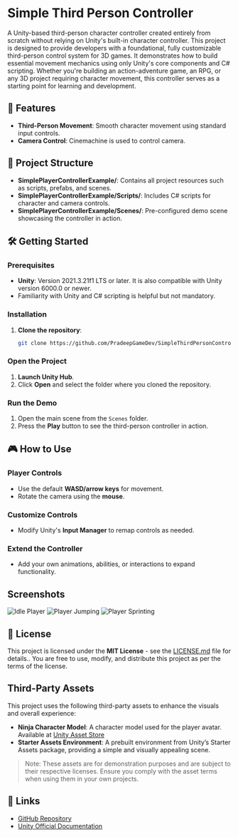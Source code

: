 # Simple Third Person Controller

A Unity-based third-person character controller created entirely from scratch without relying on Unity's built-in character controller. This project is designed to provide developers with a foundational, fully customizable third-person control system for 3D games. It demonstrates how to build essential movement mechanics using only Unity's core components and C# scripting. Whether you're building an action-adventure game, an RPG, or any 3D project requiring character movement, this controller serves as a starting point for learning and development.

## 🚀 Features

- **Third-Person Movement**: Smooth character movement using standard input controls.
- **Camera Control**: Cinemachine is used to control camera.

## 📂 Project Structure

- **SimplePlayerControllerExample/**: Contains all project resources such as scripts, prefabs, and scenes.
- **SimplePlayerControllerExample/Scripts/**: Includes C# scripts for character and camera controls.
- **SimplePlayerControllerExample/Scenes/**: Pre-configured demo scene showcasing the controller in action.

## 🛠️ Getting Started

### Prerequisites

- **Unity**: Version 2021.3.21f1 LTS or later. It is also compatible with Unity version 6000.0 or newer.
- Familiarity with Unity and C# scripting is helpful but not mandatory.

### Installation

1. **Clone the repository**:
   ```bash
   git clone https://github.com/PradeepGameDev/SimpleThirdPersonController.git
### Open the Project

1. **Launch Unity Hub**.
2. Click **Open** and select the folder where you cloned the repository.

### Run the Demo

1. Open the main scene from the `Scenes` folder.
2. Press the **Play** button to see the third-person controller in action.

## 🎮 How to Use

### Player Controls

- Use the default **WASD/arrow keys** for movement.
- Rotate the camera using the **mouse**.

### Customize Controls

- Modify Unity's **Input Manager** to remap controls as needed.

### Extend the Controller

- Add your own animations, abilities, or interactions to expand functionality.

## Screenshots

![Idle Player](Assets/Screenshots/idle.png)
![Player Jumping](Assets/Screenshots/jump.png)
![Player Sprinting](Assets/Screenshots/sprint.png)

## 📜 License

This project is licensed under the **MIT License** - see the [LICENSE.md](LICENSE.md) file for details.. You are free to use, modify, and distribute this project as per the terms of the license.

## Third-Party Assets

This project uses the following third-party assets to enhance the visuals and overall experience:

- **Ninja Character Model**: A character model used for the player avatar. Available at [Unity Asset Store](https://assetstore.unity.com/packages/3d/characters/low-character-pack-free-sample-192954) 
- **Starter Assets Environment**: A prebuilt environment from Unity’s Starter Assets package, providing a simple and visually appealing scene.

> Note: These assets are for demonstration purposes and are subject to their respective licenses. Ensure you comply with the asset terms when using them in your own projects.

## 🔗 Links

- [GitHub Repository](https://github.com/PradeepGameDev/SimpleThirdPersonController)
- [Unity Official Documentation](https://docs.unity3d.com/)
